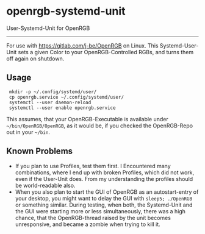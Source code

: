 # openrgb-systemd-unit
User-Systemd-Unit for OpenRGB

---

For use with https://gitlab.com/j-be/OpenRGB on Linux.
This Systemd-User-Unit sets a given Color to your OpenRGB-Controlled RGBs, and turns them off again on shutdown. 

## Usage

```
 mkdir -p ~/.config/systemd/user/
 cp openrgb.service ~/.config/systemd/user/
 systemctl --user daemon-reload
 systemctl --user enable openrgb.service
 ```
 This assumes, that your OpenRGB-Executable is available under `~/bin/OpenRGB/OpenRGB`, as it would be, if you checked the OpenRGB-Repo out in your `~/bin`. 
 
 ## Known Problems
 * If you plan to use Profiles, test them first. I Encountered many combinations, where I end up with broken Profiles, which did not work, even if the User-Unit does. From my understanding the profiles should be world-readable also. 
 * When you also plan to start the GUI of OpenRGB as an autostart-entry of your desktop, you might want to delay the GUI with `sleep5; ./OpenRGB` or something similar. During testing, when both, the Systemd-Unit and the GUI were starting more or less simultaneously, there was a high chance, that the OpenRGB-thread raised by the unit becomes unresponsive, and became a zombie when trying to kill it. 
